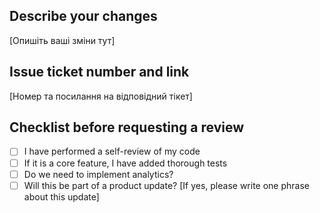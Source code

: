 ## Describe your changes

[Опишіть ваші зміни тут]

## Issue ticket number and link

[Номер та посилання на відповідний тікет]

## Checklist before requesting a review

- [ ] I have performed a self-review of my code
- [ ] If it is a core feature, I have added thorough tests
- [ ] Do we need to implement analytics?
- [ ] Will this be part of a product update? [If yes, please write one phrase about this update]